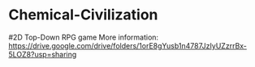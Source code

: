 # Chemical-Civilization
#2D Top-Down RPG game
More information: https://drive.google.com/drive/folders/1orE8gYusb1n4787JzIyUZzrrBx-5LOZ8?usp=sharing
